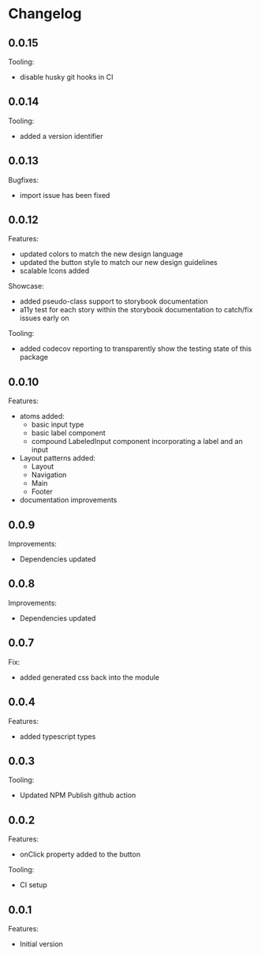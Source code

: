 # Changelog

## 0.0.15

Tooling:

- disable husky git hooks in CI

## 0.0.14

Tooling:

- added a version identifier

## 0.0.13

Bugfixes:

- import issue has been fixed

## 0.0.12

Features:

- updated colors to match the new design language
- updated the button style to match our new design guidelines
- scalable Icons added

Showcase:

- added pseudo-class support to storybook documentation
- a11y test for each story within the storybook documentation to catch/fix issues early on

Tooling:

- added codecov reporting to transparently show the testing state of this package

## 0.0.10

Features:

- atoms added:
  - basic input type
  - basic label component
  - compound LabeledInput component incorporating a label and an input
- Layout patterns added:
  - Layout
  - Navigation
  - Main
  - Footer
- documentation improvements

## 0.0.9

Improvements:

- Dependencies updated

## 0.0.8

Improvements:

- Dependencies updated

## 0.0.7

Fix:

- added generated css back into the module

## 0.0.4

Features:

- added typescript types

## 0.0.3

Tooling:

- Updated NPM Publish github action

## 0.0.2

Features:

- onClick property added to the button

Tooling:

- CI setup

## 0.0.1

Features:

- Initial version
